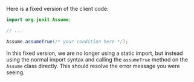 Here is a fixed version of the client code:
```java
import org.junit.Assume;

// ...

Assume.assumeTrue(/* your condition here */);
```
In this fixed version, we are no longer using a static import, but instead using the normal import syntax and calling the `assumeTrue` method on the `Assume` class directly. This should resolve the error message you were seeing.